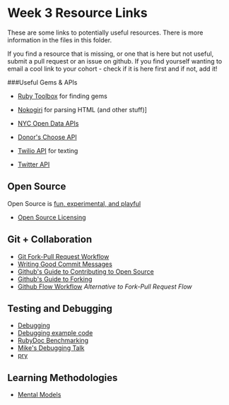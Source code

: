# Week 3 Resource Links


These are some links to potentially useful resources.  There is more information in the files in this folder.

If you find a resource that is missing, or one that is here but not useful, submit a pull request or an issue on github.  If you find yourself wanting to email a cool link to your cohort - check if it is here first and if not, add it!


###Useful Gems & APIs

- [Ruby Toolbox](http://www.ruby-toolbox.com) for finding gems
- [Nokogiri](http://nokogiri.org/) for parsing HTML (and other stuff)]


- [NYC Open Data APIs](https://nycopendata.socrata.com/)
- [Donor's Choose API](http://data.donorschoose.org/)
- [Twilio API](https://www.twilio.com/docs/api/rest) for texting
- [Twitter API](https://dev.twitter.com/)

## Open Source
Open Source is [fun, experimental, and playful](https://speakerdeck.com/holman/open-source-misfeasance)

- [Open Source Licensing](http://www.slideshare.net/CodeMontage/writespeakcode-open-source-licenses)



## Git + Collaboration

- [Git Fork-Pull Request Workflow](git_fork-pull_request_workflow.md)
- [Writing Good Commit Messages](http://robots.thoughtbot.com/5-useful-tips-for-a-better-commit-message)
- [Github's Guide to Contributing to Open Source](https://guides.github.com/activities/contributing-to-open-source/)
- [Github's Guide to Forking](https://guides.github.com/activities/forking/)
- [Github Flow Workflow](https://guides.github.com/introduction/flow/) *Alternative to Fork-Pull Request Flow*


## Testing and Debugging
- [Debugging](week-1/debugging.md)
- [Debugging example code](debugger.rb)
- [RubyDoc Benchmarking](http://www.ruby-doc.org/stdlib-1.9.3/libdoc/benchmark/rdoc/Benchmark.html)
- [Mike's Debugging Talk](http://talks.devbootcamp.com/debugging)
- [pry](http://pryrepl.org/)

## Learning Methodologies

- [Mental Models](http://www.farnamstreetblog.com/mental-models/)



